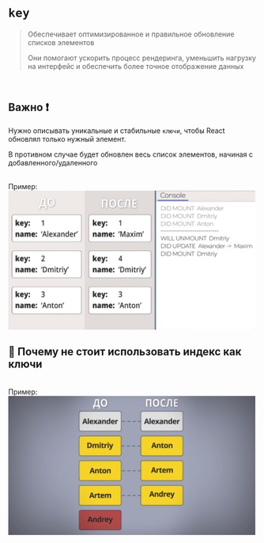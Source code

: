 # `key`
> Обеспечивает оптимизированное и правильное обновление списков элементов
> 
> Они помогают ускорить процесс рендеринга, уменьшить нагрузку на интерфейс и обеспечить более точное отображение данных

<br>

## Важно ❗

Нужно описывать уникальные и стабильные `ключи`, чтобы React обновлял только нужный элемент. 

В противном случае будет обновлен весь список элементов, начиная с добавленного/удаленного 

<br>
Пример:
<br>
<img src="./img/1.png" style="width: 500px">

<br>

## 🚩 Почему не стоит использовать индекс как ключи

<br>
Пример:
<br>
<img src="./img/2.png" style="width: 500px;">
